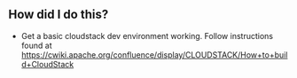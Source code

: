 ## How did I do this?

* Get a basic cloudstack dev environment working. Follow instructions found
at
https://cwiki.apache.org/confluence/display/CLOUDSTACK/How+to+build+CloudStack
